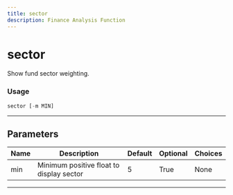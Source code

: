 ```yaml
---
title: sector
description: Finance Analysis Function
---
```


# sector

Show fund sector weighting.

### Usage

```python
sector [-m MIN]
```

---

## Parameters

| Name | Description | Default | Optional | Choices |
| ---- | ----------- | ------- | -------- | ------- |
| min | Minimum positive float to display sector | 5 | True | None |

---
